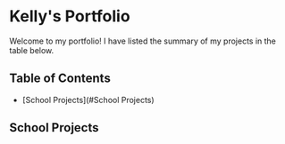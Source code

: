 # Kelly's Portfolio
Welcome to my portfolio! I have listed the summary of my projects in the table below.
## Table of Contents
- [School Projects](#School Projects)
## School Projects
